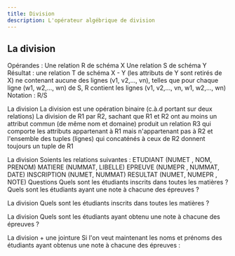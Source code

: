 ```yaml
---
title: Division
description: L'opérateur algébrique de division
---
```


## La division
Opérandes :
Une relation R de schéma X
Une relation S de schéma Y
Résultat : 
une relation T de schéma X - Y (les attributs de Y sont retirés de X) ne contenant aucune des lignes (v1, v2,..., vn), telles que pour chaque ligne (w1, w2,..., wn) de S, R contient les lignes (v1, v2,..., vn, w1, w2,..., wn)
Notation : R/S

La division
La division est une opération binaire (c.à.d portant sur deux relations)
La division de R1 par R2, sachant que R1 et R2 ont au moins un attribut commun (de même nom et domaine)
produit un relation R3 qui comporte les attributs appartenant à R1 mais n'appartenant pas à R2 
et l'ensemble des tuples (lignes) qui concaténés à ceux de R2 donnent toujours un tuple de R1

La division
Soients les relations suivantes :
ETUDIANT (NUMET , NOM, PRENOM)
MATIERE (NUMMAT, LIBELLE)
EPREUVE (NUMEPR , NUMMAT, DATE)
INSCRIPTION (NUMET, NUMMAT)
RESULTAT (NUMET, NUMEPR , NOTE)
Questions
Quels sont les étudiants inscrits dans toutes les matières ?
Quels sont les étudiants ayant une note à chacune des épreuves ?

La division
Quels sont les étudiants inscrits dans toutes les matières ?

La division
Quels sont les étudiants ayant obtenu une note à chacune des épreuves ?

La division + une jointure
Si l'on veut maintenant les noms et prénoms des étudiants ayant obtenus une note à chacune des épreuves :
